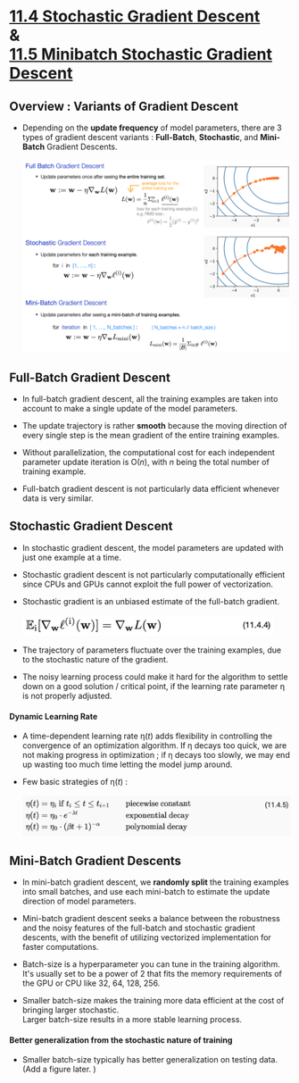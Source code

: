 # [11.4 Stochastic Gradient Descent](https://d2l.ai/chapter_optimization/sgd.html) &emsp; & <br> [11.5 Minibatch Stochastic Gradient Descent](https://d2l.ai/chapter_optimization/minibatch-sgd.html)

## Overview : Variants of Gradient Descent

- Depending on the **update frequency** of model parameters, there are 3 types of gradient descent variants : **Full-Batch**, **Stochastic**, and **Mini-Batch** Gradient Descents. <br>
  &emsp; <img src='./images/slide_types_of_GDs.png' width='800'/>

## Full-Batch Gradient Descent

- In full-batch gradient descent, all the training examples are taken into account to make a single update of the model parameters.

- The update trajectory is rather **smooth** because the moving direction of every single step is the mean gradient of the entire training examples. 

- Without parallelization, the computational cost for each independent parameter update iteration is O(*n*), with *n* being the total number of training example. 

- Full-batch gradient descent is not particularly data efficient whenever data is very similar.

## Stochastic Gradient Descent

- In stochastic gradient descent, the model parameters are updated with just one example at a time. 

- Stochastic gradient descent is not particularly computationally efficient since CPUs and GPUs cannot exploit the full power of vectorization.

- Stochastic gradient is an unbiased estimate of the full-batch gradient. <br>
  &emsp;&emsp;&emsp;&emsp; <img src='./images/eq_11.4.4.png' width='450'/>


- The trajectory of parameters fluctuate over the training examples, due to the stochastic nature of the gradient. 


- The noisy learning process could make it hard for the algorithm to settle down on a good solution / critical point, if the learning rate parameter η is not properly adjusted. 


#### Dynamic Learning Rate

- A time-dependent learning rate η(*t*) adds flexibility in controlling the convergence of an optimization algorithm. If η decays too quick, we are not making progress in optimization ; if η decays too slowly, we may end up wasting too much time letting the model jump around. 

- Few basic strategies of η(*t*) : <br>
  &emsp;&emsp;&emsp;&emsp; <img src='./images/eq_11.4.5.png' width='600'/>

## Mini-Batch Gradient Descents

- In mini-batch gradient descent, we **randomly split** the training examples into small batches, and use each mini-batch to estimate the update direction of model parameters. 

- Mini-batch gradient descent seeks a balance between the robustness and the noisy features of the full-batch and stochastic gradient descents, with the benefit of utilizing vectorized implementation for faster computations.


- Batch-size is a hyperparameter you can tune in the training algorithm. It's usually set to be a power of 2 that fits the memory requirements of the GPU or CPU like 32, 64, 128, 256.

- Smaller batch-size makes the training more data efficient at the cost of bringing larger stochastic. <br> Larger batch-size results in a more stable learning process. 

#### Better generalization from the stochastic nature of training

- Smaller batch-size typically has better generalization on testing data. (Add a figure later. )